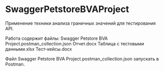 # SwaggerPetstoreBVAProject
Применение техники анализа граничных значений для тестирования API.

Работа содержит файлы: 
Swagger Petstore BVA Project.postman_collection.json 
Отчет.docx 
Таблица с тестовыми данными.xlsx 
Тест-кейсы.docx 

Файл Swagger Petstore BVA Project.postman_collection.json запускать в Postman.
